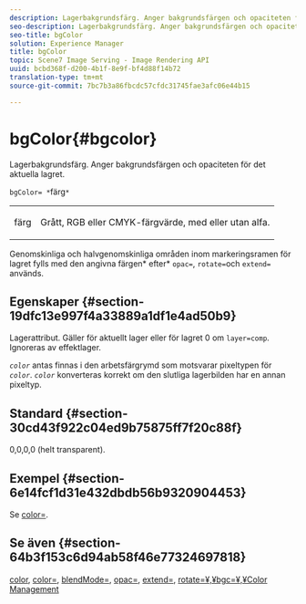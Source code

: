 ```yaml
---
description: Lagerbakgrundsfärg. Anger bakgrundsfärgen och opaciteten för det aktuella lagret.
seo-description: Lagerbakgrundsfärg. Anger bakgrundsfärgen och opaciteten för det aktuella lagret.
seo-title: bgColor
solution: Experience Manager
title: bgColor
topic: Scene7 Image Serving - Image Rendering API
uuid: bcbd368f-d200-4b1f-8e9f-bf4d88f14b72
translation-type: tm+mt
source-git-commit: 7bc7b3a86fbcdc57cfdc31745fae3afc06e44b15

---
```



# bgColor{#bgcolor}

Lagerbakgrundsfärg. Anger bakgrundsfärgen och opaciteten för det aktuella lagret.

`bgColor= *`färg`*`

<table id="simpletable_2D23B1B282CD4216AB5BE7E7430D1B3F"> 
 <tr class="strow"> 
  <td class="stentry"> <p><span class="codeph"> <span class="varname"> färg</span></span> </p> </td> 
  <td class="stentry"> <p>Grått, RGB eller CMYK-färgvärde, med eller utan alfa. </p></td> 
 </tr> 
</table>

Genomskinliga och halvgenomskinliga områden inom markeringsramen för lagret fylls med den angivna färgen* efter* `opac=`, `rotate=`och `extend=` används.

## Egenskaper {#section-19dfc13e997f4a33889a1df1e4ad50b9}

Lagerattribut. Gäller för aktuellt lager eller för lagret 0 om `layer=comp`. Ignoreras av effektlager.

*`color`* antas finnas i den arbetsfärgrymd som motsvarar pixeltypen för *`color`*. *`color`* konverteras korrekt om den slutliga lagerbilden har en annan pixeltyp.

## Standard {#section-30cd43f922c04ed9b75875ff7f20c88f}

0,0,0,0 (helt transparent).

## Exempel {#section-6e14fcf1d31e432dbdb56b9320904453}

Se [color=](../../../../../is-api/http-ref/image-serving-api-ref/c-http-protocol-reference/c-command-reference/r-color-commandref.md#reference-b044954ec6184253b8831579466b4423).

## Se även {#section-64b3f153c6d94ab58f46e77324697818}

[color](../../../../../is-api/http-ref/image-serving-api-ref/c-http-protocol-reference/c-data-types/r-is-http-color.md#reference-0fdb264a3aed4bd78451bb55311f6e93), [color=](../../../../../is-api/http-ref/image-serving-api-ref/c-http-protocol-reference/c-command-reference/r-color-commandref.md#reference-b044954ec6184253b8831579466b4423), [blendMode=](../../../../../is-api/http-ref/image-serving-api-ref/c-http-protocol-reference/c-command-reference/r-blendmode.md#reference-8be10dde1d584429966cb61ac8e7d172), [opac=](../../../../../is-api/http-ref/image-serving-api-ref/c-http-protocol-reference/c-command-reference/r-opac.md#reference-d2269b51aca34599a08d0a46ee5c27e5), [extend=](../../../../../is-api/http-ref/image-serving-api-ref/c-http-protocol-reference/c-command-reference/r-extend.md#reference-7e9156beb285459d830e2d56782a74ac), [](../../../../../is-api/http-ref/image-serving-api-ref/c-http-protocol-reference/c-command-reference/r-rotate.md#reference-12abb086635546ec9ec2e1a793dc1096)[](../../../../../is-api/http-ref/image-serving-api-ref/c-http-protocol-reference/c-command-reference/r-bgc.md#reference-53376175f617446fbe5c69120f834b88)[rotate=¥,¥bgc=¥,¥Color Management](../../../../../is-api/http-ref/image-serving-api-ref/c-http-protocol-reference/c-syntax-and-features/r-color-management.md#reference-c7e4a72d589145189f7e4bcb6b4544d7)
